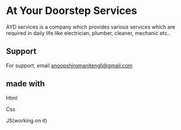 
# At Your Doorstep Services

AYD services is a company which provides various services which are required in daily life like electrician, plumber, cleaner, mechanic etc..




## Support

For support, email anoopshiromanitengli@gmail.com


## made with

Html 

Css

JS(working on it)
